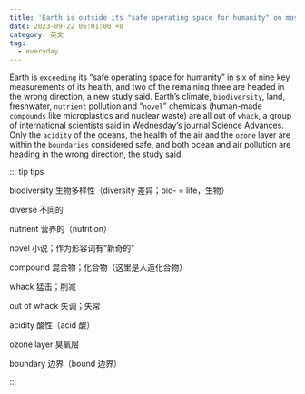 ```yaml
---
title: 'Earth is outside its "safe operating space for humanity" on most key measurements, study says'
date: 2023-09-22 06:01:00 +8
category: 英文
tag:
  - everyday
---
```


Earth is `exceeding` its “safe operating space for humanity” in six of nine key measurements of its health, and two of the remaining three are headed in the wrong direction, a new study said. Earth’s climate, `biodiversity`, land, freshwater, `nutrient` pollution and “`novel`” chemicals (human-made `compounds` like microplastics and nuclear waste) are all out of `whack`, a group of international scientists said in Wednesday’s journal Science Advances. Only the `acidity` of the oceans, the health of the air and the `ozone` layer are within the `boundaries` considered safe, and both ocean and air pollution are heading in the wrong direction, the study said.

::: tip tips

biodiversity 生物多样性（diversity 差异；bio- = life，生物）

diverse 不同的

nutrient 营养的（nutrition）

novel 小说；作为形容词有“新奇的”

compound 混合物；化合物（这里是人造化合物）

whack 猛击；削减

out of whack 失调；失常

acidity 酸性（acid 酸）

ozone layer 臭氧层

boundary 边界（bound 边界）

:::
